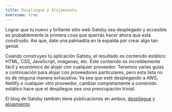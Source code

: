 ```yaml
---
title: Despliegue y Alojamiento
overview: true
---
```


Lograr que tu nuevo y brillante sitio web Gatsby sea desplegado y accesible es probablemente la primera cosa que querrás hacer ahora que está construido. Asi que, date una palmadita en la espalda por crear algo tan genial.

Cuando construyes tu aplicación Gatsby, el resultado es contenido estático: HTML, CSS, JavaScript, imágenes, etc. Este contenido es increíblemente fácil y económico de alojar con cualquier proveedor. Tenemos varias guías a continuación para alojar con proveedores particulares, pero esta lista no es de ninguna manera exhaustiva. Ya sea que esté desplegando a AWS, Netlify o cualquier otro proveedor, cambiar completamente a contenido estático hace que el despliegue sea una preocupación trivial.

<GuideList slug={props.slug} />

El blog de Gatsby también tiene publicaciones en ambos, [despliegue](/blog/tags/deployment/) y [alojamiento](/blog/tags/hosting/).
